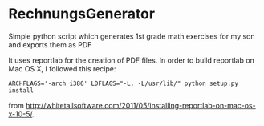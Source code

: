 RechnungsGenerator
==================

Simple python script which generates 1st grade math exercises for my son and exports them as PDF

It uses reportlab for the creation of PDF files.
In order to build reportlab on Mac OS X, I followed this recipe:

    ARCHFLAGS='-arch i386' LDFLAGS="-L. -L/usr/lib/" python setup.py install

from http://whitetailsoftware.com/2011/05/installing-reportlab-on-mac-os-x-10-5/.
